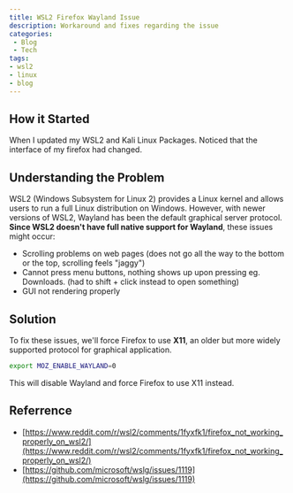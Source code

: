 ```yaml
---
title: WSL2 Firefox Wayland Issue
description: Workaround and fixes regarding the issue
categories:
 - Blog
 - Tech
tags:
- wsl2
- linux
- blog
---
```


## How it Started 
When I updated my WSL2 and Kali Linux Packages. Noticed that the interface of my firefox had changed.

## Understanding the Problem
WSL2 (Windows Subsystem for Linux 2) provides a Linux kernel and allows users to run a full Linux distribution on Windows. However, with newer versions of WSL2, Wayland has been the default graphical server protocol. **Since WSL2 doesn't have full native support for Wayland**, these issues might occur:

- Scrolling problems on web pages (does not go all the way to the bottom or the top, scrolling feels "jaggy")
- Cannot press menu buttons, nothing shows up upon pressing eg. Downloads. (had to shift + click instead to open something) 
- GUI not rendering properly

## Solution
To fix these issues, we'll force Firefox to use **X11**, an older but more widely supported protocol for graphical application.

```bash
export MOZ_ENABLE_WAYLAND=0
```

This will disable Wayland and force Firefox to use X11 instead.

## Referrence
- [https://www.reddit.com/r/wsl2/comments/1fyxfk1/firefox_not_working_properly_on_wsl2/](https://www.reddit.com/r/wsl2/comments/1fyxfk1/firefox_not_working_properly_on_wsl2/)
- [https://github.com/microsoft/wslg/issues/1119](https://github.com/microsoft/wslg/issues/1119)
